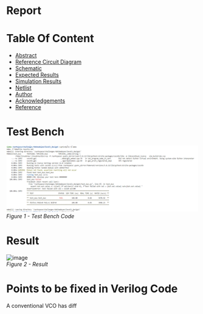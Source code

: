 # Report <br/>


# Table Of Content <br/>
* [Abstract](https://github.com/Mahima-Goyen/Ring_VCO#abstract)<br/>
* [Reference Circuit Diagram](https://github.com/Mahima-Goyen/Ring_VCO#reference-circuit-diagram)<br/>
* [Schematic](https://github.com/Mahima-Goyen/Ring_VCO#schematic)<br/>
* [Expected Results](https://github.com/Mahima-Goyen/Ring_VCO#expected-results)<br/>
* [Simulation Results](https://github.com/Mahima-Goyen/Ring_VCO#simulation-results)<br/>
* [Netlist](https://github.com/Mahima-Goyen/Ring_VCO#netlist)<br/>
* [Author](https://github.com/Mahima-Goyen/Ring_VCO#author)<br/>
* [Acknowledgements](https://github.com/Mahima-Goyen/Ring_VCO#acknowledgements-)<br/>
* [Reference](https://github.com/Mahima-Goyen/Ring_VCO#reference-)<br/>

# Test Bench <br/>

![image](https://github.com/vyomasystems-lab/challenges-MahimaGoyen/blob/master/level1_design1/l1d1r1.PNG)<br/>
*Figure 1 - Test Bench Code*<br/>

# Result <br/>

![image](https://github.com/vyomasystems-lab/challenges-MahimaGoyen/blob/master/level1_design1/l1d1t1.PNG)<br/>
*Figure 2 - Result*<br/>

# Points to be fixed in Verilog Code <br/>
A conventional VCO has diff
